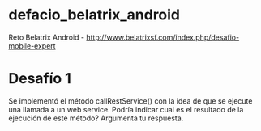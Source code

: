 # defacio_belatrix_android
Reto Belatrix Android  - http://www.belatrixsf.com/index.php/desafio-mobile-expert

# Desafío 1

Se implementó el método callRestService() con la idea de que se ejecute una llamada a un web service. Podría indicar cual es el resultado de la ejecución de este método?
Argumenta tu respuesta.

